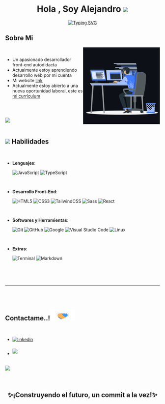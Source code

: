 
<h1 align="center"><b>Hola , Soy Alejandro </b><img src="https://media.giphy.com/media/hvRJCLFzcasrR4ia7z/giphy.gif" width="35"></h1>
<!--  -->
<p align="center">
  <a href="https://git.io/typing-svg"><img src="https://readme-typing-svg.herokuapp.com?font=Fira+Code&duration=4000&pause=2000&width=550&lines=Desarrollo+web+Front+End+;donde+las+ideas+se+transforman+en+experiencias" alt="Typing SVG" /></a>
</p>

## **Sobre Mi**

<picture> <img align="right" src="https://github.com/AlejandroRojas1/AlejandroRojas1/blob/main/animation_500_kxa883sd.gif" width = 250px></picture>

<br>

- Un apasionado desarrollador front-end autodidacta
- Actualmente estoy aprendiendo desarrollo web por mi cuenta
- Mi website [link](https://portafolioalejandrorojas.netlify.app)
- Actualmente estoy abierto a una nueva oportunidad laboral, este es [mi currículum](CW.pdf)

<br><br>

<img src="https://user-images.githubusercontent.com/73097560/115834477-dbab4500-a447-11eb-908a-139a6edaec5c.gif"><br><br>

## <img src="https://media2.giphy.com/media/QssGEmpkyEOhBCb7e1/giphy.gif?cid=ecf05e47a0n3gi1bfqntqmob8g9aid1oyj2wr3ds3mg700bl&rid=giphy.gif" width ="25"><b> Habilidades</b>
<br>

<p align="center">

- **Lenguajes**:

  ![JavaScript](https://img.shields.io/badge/JavaScript%20-%23F7DF1E.svg?style=for-the-badge&logo=javascript&logoColor=black)
  ![TypeScript](https://img.shields.io/badge/Typescript-blue?style=for-the-badge&logo=typescript&logoColor=white&logoSize=25px)

<br>   
    
- **Desarrollo Front-End**:

   ![HTML5](https://img.shields.io/badge/HTML5%20-%23E34F26.svg?style=for-the-badge&logo=html5&logoColor=white)
   ![CSS3](https://img.shields.io/badge/CSS%20-%231572B6.svg?style=for-the-badge&logo=css3&logoColor=white)
   ![TailwindCSS](https://img.shields.io/badge/Tailwind-%2306B6D4?style=for-the-badge&logo=tailwindcss&logoColor=white&logoSize=25px)
   ![Sass](https://img.shields.io/badge/sass-%23CC6699?style=for-the-badge&logo=sass&logoColor=white&logoSize=25px)
   ![React](https://img.shields.io/badge/React-%2361DAFB?style=for-the-badge&logo=react&logoColor=white&logoSize=25px)
   

<br>

- **Softwares y Herramientas**:

    ![Git](https://img.shields.io/badge/git-%23F05033.svg?style=for-the-badge&logo=git&logoColor=white)
    ![GitHub](https://img.shields.io/badge/github-%23121011.svg?style=for-the-badge&logo=github&logoColor=white)
    ![Google](https://img.shields.io/badge/google-%234285F4.svg?style=for-the-badge&logo=google&logoColor=white)
    ![Visual Studio Code](https://img.shields.io/badge/Visual%20Studio%20Code-0078d7.svg?style=for-the-badge&logo=visual-studio-code&logoColor=white)
    ![Linux](https://img.shields.io/badge/Linux-FCC624?style=for-the-badge&logo=linux&logoColor=black) 

<br>

- **Extras**:

    ![Terminal](https://img.shields.io/badge/Terminal-%23054020?style=for-the-badge&logo=gnu-bash&logoColor=white)
    ![Markdown](https://img.shields.io/badge/markdown-%23000000.svg?style=for-the-badge&logo=markdown&logoColor=white)   


</p>

<br>
<br>
<br>

-----

<br>
<br>

## <b> Contactame..!</b><img src="https://github.com/0xAbdulKhalid/0xAbdulKhalid/raw/main/assets/mdImages/handshake.gif" width ="80">
<br>
<div align='left'>

<ul>

<li>
	<a href="www.linkedin.com/in/alejandro-rojas-bbb083340" target="_blank">
		<img src="https://img.shields.io/badge/linkedin:  Alejandro_Rojas-%2300acee.svg?color=405DE6&style=for-the-badge&logo=linkedin&logoColor=white" alt=linkedin style="margin-bottom: 5px;"/>
	</a>
</li>

<br>

<li>
<a href="alejandrofabianrojas64@gmail.com" target="_blank">
<img src="https://img.shields.io/badge/gmail:  Alejandro_Rojas-%23EA4335.svg?style=for-the-badge&logo=gmail&logoColor=white" t=mail style="margin-bottom: 5px;" />
</a>
</li>
	
</ul>
</div>

<br>
<img src="https://user-images.githubusercontent.com/73097560/115834477-dbab4500-a447-11eb-908a-139a6edaec5c.gif">
<br>
<br>
<br>

<div align='center'>

## <b> ✨¡Construyendo el futuro, un commit a la vez!✨ </b>

</div>
